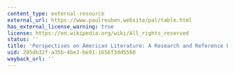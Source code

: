 ```yaml
---
content_type: external-resource
external_url: https://www.paulreuben.website/pal/table.html
has_external_license_warning: true
license: https://en.wikipedia.org/wiki/All_rights_reserved
status: ''
title: 'Perspectives on American Literature: A Research and Reference Guide'
uid: 205db32f-a35b-4be3-be91-1656f3dd5560
wayback_url: ''
---
```

